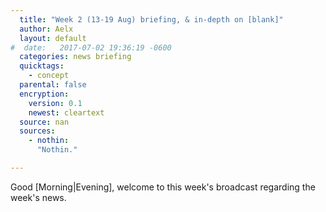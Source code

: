 ```yaml
---
  title: "Week 2 (13-19 Aug) briefing, & in-depth on [blank]"
  author: Aelx
  layout: default
#  date:   2017-07-02 19:36:19 -0600
  categories: news briefing
  quicktags:
    - concept
  parental: false
  encryption:
    version: 0.1
    newest: cleartext
  source: nan
  sources:
    - nothin:
      "Nothin."

---
```


Good [Morning|Evening], welcome to this week's broadcast regarding the
week's news.
